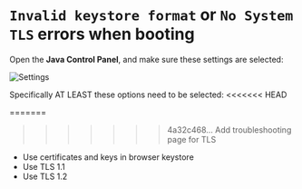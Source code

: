 # `Invalid keystore format` or `No System TLS` errors when booting

Open the **Java Control Panel**, and make sure these settings are selected:

![Settings](https://i.imgur.com/10HtwkX.png)

Specifically AT LEAST these options need to be selected:
<<<<<<< HEAD

=======
>>>>>>> 4a32c468... Add troubleshooting page for TLS
* Use certificates and keys in browser keystore
* Use TLS 1.1
* Use TLS 1.2